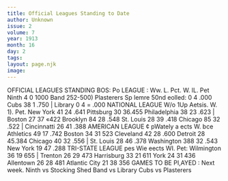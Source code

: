 ```yaml
---
title: Official Leagues Standing to Date
author: Unknown
issue: 2
volume: 7
year: 1913
month: 16
day: 2
tags:
layout: page.njk
image:
---
```

OFFICIAL LEAGUES STANDING    BOS: Po LEAGUE : Ww. L. Pct. W. lL. Pet Ninth 4 0 1000 Band 252-500) Plasterers Sp lemre 50nd eolled: 0 4 .000 Cubs 38 1 .750 | Library 0 4 = .000 NATIONAL LEAGUE W/o 1Up Aetsis. W. 1). Pet. New York 41 24 .641 Pittsburg 30 36.455 Philadelphia 38 23 .623 | Boston 27 37 «422 Brooklyn 84 28 .548 St. Louis 28 39 .418 Chicago 85 32 .522 | Cincinnatti 26 41 .388 AMERICAN LEAGUE ¢ pWately a ects W. bce Athletics 49 17 .742 Boston 34 31 523 Cleveland 42 28 .600 Detroit 28 45.384 Chicago 40 32 .556 | St. Louis 28 46 .378 Washington 388 32 .543 New York 19 47 .288 TRI-STATE LEAGUE pes Wie eects WI. Pet: Wilmington 36 19 655 | Trenton 26 29 473 Harrisburg 33 21 611 York 24 31 436 Allentown 26 28 481 Atlantic City 21 38 356 GAMES TO BE PI,AYED : Next week. Ninth vs Stocking Shed Band vs Library Cubs vs Plasterers 
